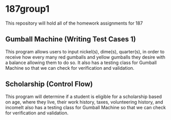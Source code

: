# 187group1
This repository will hold all of the homework assignments for 187 

## Gumball Machine (Writing Test Cases 1) ##
This program allows users to input nickel(s), dime(s), quarter(s), in order to receive how every many red gumballs and yellow gumballs they desire with a balance allowing them to do so. It also has a testing class for Gumball Machine so that we can check for verification and validation. 

## Scholarship (Control Flow) ##
This program will determine if a student is eligible for a scholarship based on age, where they live, their work history, taxes, volunteering history, and incomeIt also has a testing class for Gumball Machine so that we can check for verification and validation. 
 
